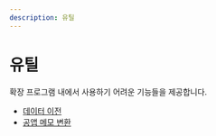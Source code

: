 ```yaml
---
description: 유틸
---
```


# 유틸

확장 프로그램 내에서 사용하기 어려운 기능들을 제공합니다.

- [데이터 이전](/utils/migration)
- [공앱 메모 변환](/utils/convert-memo)